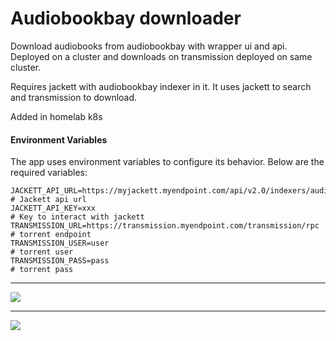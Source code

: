 # Audiobookbay downloader

Download audiobooks from audiobookbay with wrapper ui and api. Deployed on a cluster and downloads on transmission deployed on same cluster.

Requires jackett with audiobookbay indexer in it. It uses jackett to search and transmission to download.

Added in homelab k8s

#### Environment Variables
The app uses environment variables to configure its behavior. Below are the required variables:

```env
JACKETT_API_URL=https://myjackett.myendpoint.com/api/v2.0/indexers/audiobookbay/results         # Jackett api url
JACKETT_API_KEY=xxx                                                                             # Key to interact with jackett
TRANSMISSION_URL=https://transmission.myendpoint.com/transmission/rpc                           # torrent endpoint
TRANSMISSION_USER=user                                                                          # torrent user
TRANSMISSION_PASS=pass                                                                          # torrent pass
```

---

![](https://i.imgur.com/mwuvB5z.png)

---

![](https://i.imgur.com/ccUBle0.png)

